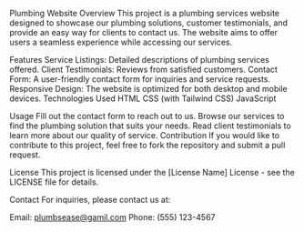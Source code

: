 Plumbing Website
Overview
This project is a plumbing services website designed to showcase our plumbing solutions, customer testimonials, and provide an easy way for clients to contact us. The website aims to offer users a seamless experience while accessing our services.

Features
Service Listings: Detailed descriptions of plumbing services offered.
Client Testimonials: Reviews from satisfied customers.
Contact Form: A user-friendly contact form for inquiries and service requests.
Responsive Design: The website is optimized for both desktop and mobile devices.
Technologies Used
HTML
CSS (with Tailwind CSS)
JavaScript

Usage
Fill out the contact form to reach out to us.
Browse our services to find the plumbing solution that suits your needs.
Read client testimonials to learn more about our quality of service.
Contribution
If you would like to contribute to this project, feel free to fork the repository and submit a pull request.

License
This project is licensed under the [License Name] License - see the LICENSE file for details.

Contact
For inquiries, please contact us at:

Email: plumbsease@gamil.com
Phone: (555) 123-4567

